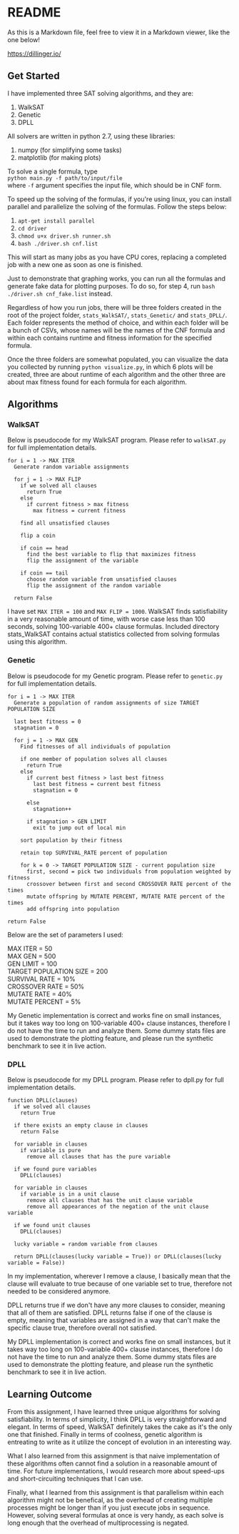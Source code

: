 # README #
As this is a Markdown file, feel free to view it in a Markdown viewer, like
the one below!

https://dillinger.io/

## Get Started ##
I have implemented three SAT solving algorithms, and they are:

1. WalkSAT
2. Genetic
3. DPLL

All solvers are written in python 2.7, using these libraries:

1. numpy (for simplifying some tasks)
2. matplotlib (for making plots)

To solve a single formula, type  
`python main.py -f path/to/input/file`  
where `-f` argument specifies the input file, which should be in CNF form.  

To speed up the solving of the formulas, if you're using linux, you can
install parallel and parallelize the solving of the formulas. Follow the steps
below:

1. `apt-get install parallel`
2. `cd driver`
3. `chmod u+x driver.sh runner.sh`
4. `bash ./driver.sh cnf.list`

This will start as many jobs as you have CPU cores, replacing a completed job
with a new one as soon as one is finished.

Just to demonstrate that graphing works, you can run all the formulas and
generate fake data for plotting purposes. To do so, for step 4, run 
`bash ./driver.sh cnf_fake.list` instead.

Regardless of how you run jobs, there will be three folders created in the
root of the project folder, `stats_WalkSAT/`, `stats_Genetic/` and
`stats_DPLL/`.  Each folder represents the method of choice, and within each
folder will be a bunch of CSVs, whose names will be the names of the CNF
formula and within each contains runtime and fitness information for the
specified formula.

Once the three folders are somewhat populated, you can visualize the data you
collected by running `python visualize.py`, in which 6 plots will be created,
three are about runtime of each algorithm and the other three are about max
fitness found for each formula for each algorithm.

## Algorithms ##

### WalkSAT ###
Below is pseudocode for my WalkSAT program. Please refer to `walkSAT.py` for
full implementation details.

    for i = 1 -> MAX ITER
      Generate random variable assignments

      for j = 1 -> MAX FLIP
        if we solved all clauses
          return True
        else
          if current fitness > max fitness
            max fitness = current fitness
        
        find all unsatisfied clauses

        flip a coin
        
        if coin == head
          find the best variable to flip that maximizes fitness
          flip the assignment of the variable

        if coin == tail
          choose random variable from unsatisfied clauses
          flip the assignment of the random variable

      return False

I have set `MAX ITER = 100` and `MAX FLIP = 1000`. WalkSAT finds
satisfiability in a very reasonable amount of time, with worse case less than
100 seconds, solving 100-variable 400+ clause formulas. Included directory 
stats_WalkSAT contains actual statistics collected from solving formulas using
this algorithm.

### Genetic ###
Below is pseudocode for my Genetic program. Please refer to `genetic.py` for
full implementation details.

    for i = 1 -> MAX ITER
      Generate a population of random assignments of size TARGET POPULATION SIZE

      last best fitness = 0
      stagnation = 0

      for j = 1 -> MAX GEN
        Find fitnesses of all individuals of population
        
        if one member of population solves all clauses
          return True
        else
          if current best fitness > last best fitness
            last best fitness = current best fitness
            stagnation = 0

          else
            stagnation++
          
          if stagnation > GEN LIMIT
            exit to jump out of local min
          
        sort population by their fitness
        
        retain top SURVIVAL_RATE percent of population
        
        for k = 0 -> TARGET POPULATION SIZE - current population size
          first, second = pick two individuals from population weighted by fitness
          crossover between first and second CROSSOVER RATE percent of the times
          mutate offspring by MUTATE PERCENT, MUTATE RATE percent of the times
          add offspring into population

    return False

Below are the set of parameters I used:

MAX ITER = 50  
MAX GEN  = 500  
GEN LIMIT = 100  
TARGET POPULATION SIZE = 200  
SURVIVAL RATE = 10%  
CROSSOVER RATE = 50%  
MUTATE RATE = 40%  
MUTATE PERCENT = 5%  

My Genetic implementation is correct and works fine on small instances, but it
takes way too long on 100-variable 400+ clause instances, therefore I do not
have the time to run and analyze them. Some dummy stats files are used to
demonstrate the plotting feature, and please run the synthetic benchmark to
see it in live action.

### DPLL ###
Below is pseudocode for my DPLL program. Please refer to dpll.py for full
implementation details.

    function DPLL(clauses)
      if we solved all clauses
        return True
      
      if there exists an empty clause in clauses
        return False
      
      for variable in clauses
        if variable is pure
          remove all clauses that has the pure variable

      if we found pure variables
        DPLL(clauses)

      for variable in clauses
        if variable is in a unit clause
          remove all clauses that has the unit clause variable
          remove all appearances of the negation of the unit clause variable

      if we found unit clauses
        DPLL(clauses)

      lucky variable = random variable from clauses
      
      return DPLL(clauses(lucky variable = True)) or DPLL(clauses(lucky variable = False))

In my implementation, wherever I remove a clause, I basically mean that the
clause will evaluate to true because of one variable set to true, therefore
not needed to be considered anymore.

DPLL returns true if we don't have any more clauses to consider, meaning that
all of them are satisfied. DPLL returns false if one of the clause is empty,
meaning that variables are assigned in a way that can't make the specific
clause true, therefore overall not satisfied.

My DPLL implementation is correct and works fine on small instances, but it
takes way too long on 100-variable 400+ clause instances, therefore I do not
have the time to run and analyze them. Some dummy stats files are used to
demonstrate the plotting feature, and please run the synthetic benchmark to
see it in live action.

## Learning Outcome ##
From this assignment, I have learned three unique algorithms for solving
satisfiability. In terms of simplicity, I think DPLL is very straightforward
and elegant. In terms of speed, WalkSAT definitely takes the cake as it's the
only one that finished. Finally in terms of coolness, genetic algorithm is
entreating to write as it utilize the concept of evolution in an interesting
way.

What I also learned from this assignment is that naive implementation of these
algorithms often cannot find a solution in a reasonable amount of time. For
future implementations, I would research more about speed-ups and
short-circuiting techniques that I can use.

Finally, what I learned from this assignment is that parallelism within each
algorithm might not be benefical, as the overhead of creating multiple
processes might be longer than if you just execute jobs in sequence.
However, solving several formulas at once is very handy, as each solve is long
enough that the overhead of multiprocessing is negated.
